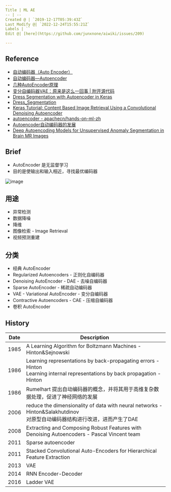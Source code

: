 ```yaml
---
Title | ML AE
-- | --
Created @ | `2019-12-17T05:39:43Z`
Last Modify @| `2022-12-24T15:55:21Z`
Labels | ``
Edit @| [here](https://github.com/junxnone/aiwiki/issues/209)

---
```

## Reference

- [自动编码器（Auto Encoder）](https://blog.csdn.net/qq_26591517/article/details/80038823)
- [自动编码器—Autoencoder](https://blog.csdn.net/zb123455445/article/details/78924074)
- [几种AutoEncoder原理](https://blog.csdn.net/leida_wt/article/details/85052299)
- [变分自编码器VAE：原来是这么一回事 | 附开源代码](https://zhuanlan.zhihu.com/p/34998569)
- [Dress Segmentation with Autoencoder in Keras](https://towardsdatascience.com/dress-segmentation-with-autoencoder-in-keras-497cf1fd169a)
- [Dress_Segmentation](https://github.com/cerlymarco/MEDIUM_NoteBook/tree/master/Dress_Segmentation)
- [Keras Tutorial: Content Based Image Retrieval Using a Convolutional Denoising Autoencoder](https://www.sicara.ai/blog/2017-09-14-keras-tutorial-content-image-retrieval-convolutional-denoising-autoencoder)
- [autoencoder - apachecn/hands-on-ml-zh](https://github.com/apachecn/hands-on-ml-zh/blob/463fc172f3d32f4e905adc2eab03f0c5a97ce2bb/docs/15.%E8%87%AA%E7%BC%96%E7%A0%81%E5%99%A8.md)
- [Autoencoder自动编码器的发展](https://blog.csdn.net/sinat_37965706/article/details/100080543)
- [Deep Autoencoding Models for Unsupervised Anomaly Segmentation in Brain MR Images](https://arxiv.org/pdf/1804.04488.pdf)

## Brief
- AutoEncoder 是无监督学习
- 目的是使输出和输入相近，寻找最优编码器

![image](https://user-images.githubusercontent.com/2216970/70967990-f7277280-20d2-11ea-90fe-eeba32d77358.png)

## 用途
- 异常检测
- 数据降噪
- 降维
- 图像检索 - Image Retrieval
- 视频预测重建

## 分类
- 经典 AutoEncoder
- Regularized Autoencoders - 正则化自编码器
- Denoising AutoEncoder - DAE - 去噪自编码器
- Sparse AutoEncoder - 稀疏自动编码器
- VAE - Variational AutoEncoder - 变分自编码器
- Contractive Autoencoders - CAE - 压缩自编码器
- 卷积 AutoEncoder

## History

Date | Description
-- | --
1985 | A Learning Algorithm for Boltzmann Machines - Hinton&Sejnowski
1986 | Learning representations by back-propagating errors - Hinton<br>Learning internal representations by back propagation - Hinton
1986 | Rumelhart 提出自动编码器的概念，并将其用于高维复杂数据处理，促进了神经网络的发展
2006 | reduce the dimensionality of data with neural networks - Hinton&Salakhutdinov<br> 对原型自动编码器结构进行改进，进而产生了DAE
2008 | Extracting and Composing Robust Features with Denoising Autoencoders - Pascal Vincent team
2011 | Sparse autoencoder 
2011 | Stacked Convolutional Auto-Encoders for Hierarchical Feature Extraction
2013 | VAE
2014 | RNN Encoder-Decoder
2016 | Ladder VAE

